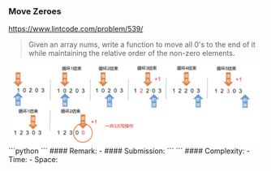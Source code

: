 ### Move Zeroes
https://www.lintcode.com/problem/539/
>Given an array nums, write a function to move all 0's to the end of it while maintaining the relative order of the non-zero elements.
<img src="../images/539_Move-Zeroes.png" width="700px" />
```python
```
#### Remark:
- 
#### Submission:
```
```
#### Complexity:
- Time:
- Space:
